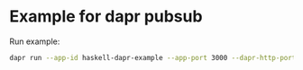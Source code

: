 # Example for dapr pubsub

Run example:

```bash
dapr run --app-id haskell-dapr-example --app-port 3000 --dapr-http-port 3500 --components-path ./components -- cabal run http-pubsub-example
```
